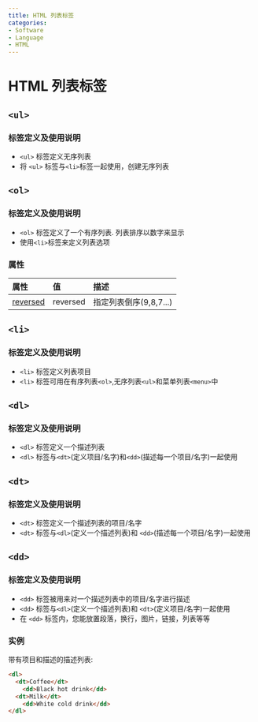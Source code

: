 ```yaml
---
title: HTML 列表标签
categories:
- Software
- Language
- HTML
---
```

# HTML 列表标签

## `<ul>`

### 标签定义及使用说明

- `<ul>` 标签定义无序列表
- 将 `<ul>` 标签与`<li>`标签一起使用，创建无序列表

## `<ol>`

### 标签定义及使用说明

- `<ol>` 标签定义了一个有序列表. 列表排序以数字来显示
- 使用`<li>`标签来定义列表选项

### 属性

| 属性                                                         | 值       | 描述                   |
| :----------------------------------------------------------- | :------- | :--------------------- |
| [reversed](https://www.runoob.com/tags/att-ol-reversed.html) | reversed | 指定列表倒序(9,8,7...) |

## `<li>`

### 标签定义及使用说明

- `<li>` 标签定义列表项目
- `<li>` 标签可用在有序列表`<ol>`,无序列表`<ul>`和菜单列表`<menu>`中

## `<dl>`

### 标签定义及使用说明

- `<dl>` 标签定义一个描述列表
- `<dl>` 标签与`<dt>`(定义项目/名字)和`<dd>`(描述每一个项目/名字)一起使用

## `<dt>`

### 标签定义及使用说明

- `<dt>` 标签定义一个描述列表的项目/名字
- `<dt>` 标签与`<dl>`(定义一个描述列表)和 `<dd>`(描述每一个项目/名字)一起使用

## `<dd>`

### 标签定义及使用说明

- `<dd>` 标签被用来对一个描述列表中的项目/名字进行描述
- `<dd>` 标签与`<dl>`(定义一个描述列表)和 `<dt>`(定义项目/名字)一起使用
- 在 `<dd>` 标签内，您能放置段落，换行，图片，链接，列表等等

### 实例

带有项目和描述的描述列表:

```html
<dl>
  <dt>Coffee</dt>
    <dd>Black hot drink</dd>
  <dt>Milk</dt>
    <dd>White cold drink</dd>
</dl>
```

